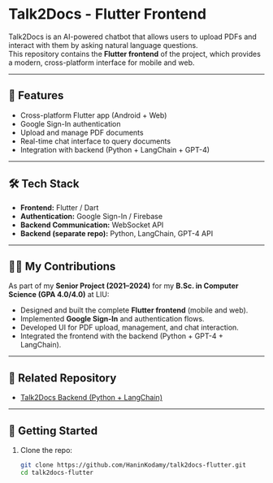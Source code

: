 # Talk2Docs - Flutter Frontend

Talk2Docs is an AI-powered chatbot that allows users to upload PDFs and interact with them by asking natural language questions.  
This repository contains the **Flutter frontend** of the project, which provides a modern, cross-platform interface for mobile and web.

---

## 🎯 Features
- Cross-platform Flutter app (Android + Web)
- Google Sign-In authentication
- Upload and manage PDF documents
- Real-time chat interface to query documents
- Integration with backend (Python + LangChain + GPT-4)

---

## 🛠️ Tech Stack
- **Frontend:** Flutter / Dart  
- **Authentication:** Google Sign-In / Firebase  
- **Backend Communication:** WebSocket API  
- **Backend (separate repo):** Python, LangChain, GPT-4 API  

---

## 👩‍💻 My Contributions
As part of my **Senior Project (2021–2024)** for my **B.Sc. in Computer Science (GPA 4.0/4.0)** at LIU:
- Designed and built the complete **Flutter frontend** (mobile and web).
- Implemented **Google Sign-In** and authentication flows.
- Developed UI for PDF upload, management, and chat interaction.
- Integrated the frontend with the backend (Python + GPT-4 + LangChain).

---

## 📂 Related Repository
- [Talk2Docs Backend (Python + LangChain)](https://github.com/HaninKodamy/talk2docs-python)

---

## 🚀 Getting Started
1. Clone the repo:
   ```bash
   git clone https://github.com/HaninKodamy/talk2docs-flutter.git
   cd talk2docs-flutter

